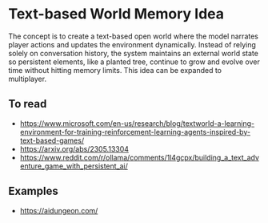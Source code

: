 # Text-based World Memory Idea

The concept is to create a text-based open world where the model narrates player actions and updates the environment dynamically. Instead of relying solely on conversation history, the system maintains an external world state so persistent elements, like a planted tree, continue to grow and evolve over time without hitting memory limits. This idea can be expanded to multiplayer.

## To read
- https://www.microsoft.com/en-us/research/blog/textworld-a-learning-environment-for-training-reinforcement-learning-agents-inspired-by-text-based-games/
- https://arxiv.org/abs/2305.13304
- https://www.reddit.com/r/ollama/comments/1l4gcpx/building_a_text_adventure_game_with_persistent_ai/

## Examples
- https://aidungeon.com/ 

